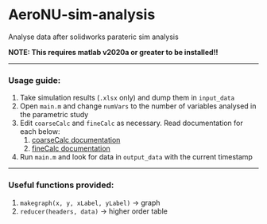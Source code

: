 # AeroNU-sim-analysis

Analyse data after solidworks parateric sim analysis

**NOTE: This requires matlab v2020a or greater to be installed!!**

---
### Usage guide:
1. Take simulation results (`.xlsx` only) and dump them in `input_data`
2. Open `main.m` and change `numVars` to the number of variables analysed in the parametric study
3. Edit `coarseCalc` and `fineCalc` as necessary. Read documentation for each below:
    1. [coarseCalc documentation](https://github.com/RahulR100/AeroNU-sim-analysis/blob/main/docs/coarseCalc.md)
    2. [fineCalc documentation](https://github.com/RahulR100/AeroNU-sim-analysis/blob/main/docs/fineCalc.md)
4. Run `main.m` and look for data in `output_data` with the current timestamp

---
### Useful functions provided:
1. `makegraph(x, y, xLabel, yLabel)` &#8594; graph
2. `reducer(headers, data)` &#8594; higher order table